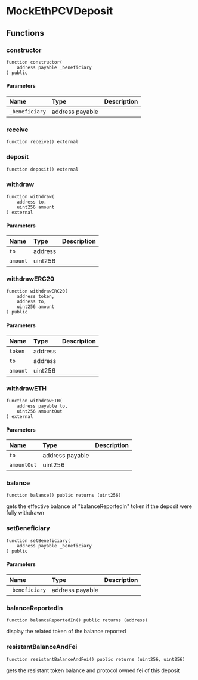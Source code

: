 # MockEthPCVDeposit

## Functions

### constructor

```solidity
function constructor(
    address payable _beneficiary
) public
```

#### Parameters

| Name | Type | Description |
| :--- | :--- | :---------- |
| `_beneficiary` | address payable |  |

### receive

```solidity
function receive() external
```

### deposit

```solidity
function deposit() external
```

### withdraw

```solidity
function withdraw(
    address to,
    uint256 amount
) external
```

#### Parameters

| Name | Type | Description |
| :--- | :--- | :---------- |
| `to` | address |  |
| `amount` | uint256 |  |

### withdrawERC20

```solidity
function withdrawERC20(
    address token,
    address to,
    uint256 amount
) public
```

#### Parameters

| Name | Type | Description |
| :--- | :--- | :---------- |
| `token` | address |  |
| `to` | address |  |
| `amount` | uint256 |  |

### withdrawETH

```solidity
function withdrawETH(
    address payable to,
    uint256 amountOut
) external
```

#### Parameters

| Name | Type | Description |
| :--- | :--- | :---------- |
| `to` | address payable |  |
| `amountOut` | uint256 |  |

### balance

```solidity
function balance() public returns (uint256)
```

gets the effective balance of "balanceReportedIn" token if the deposit were fully withdrawn

### setBeneficiary

```solidity
function setBeneficiary(
    address payable _beneficiary
) public
```

#### Parameters

| Name | Type | Description |
| :--- | :--- | :---------- |
| `_beneficiary` | address payable |  |

### balanceReportedIn

```solidity
function balanceReportedIn() public returns (address)
```

display the related token of the balance reported

### resistantBalanceAndFei

```solidity
function resistantBalanceAndFei() public returns (uint256, uint256)
```

gets the resistant token balance and protocol owned fei of this deposit

